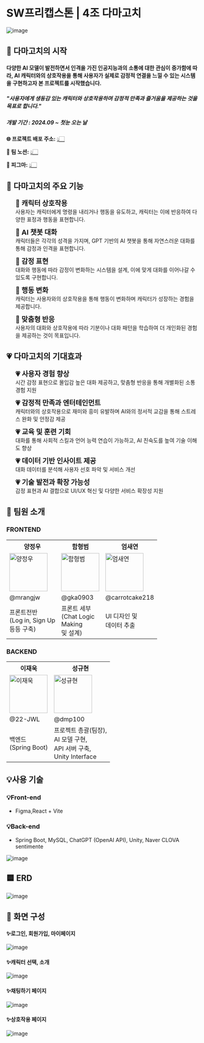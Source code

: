 # SW프리캡스톤 | 4조 다마고치
![image](https://github.com/user-attachments/assets/fc593705-70af-405a-939d-3be81591f8d8)

## 👾 다마고치의 시작
<h4>다양한 AI 모델이 발전하면서 인격을 가진 인공지능과의 소통에 대한 관심이 증가함에 따라, AI 캐릭터와의 상호작용을 통해 사용자가 실제로 감정적 연결을 느낄 수 있는 시스템을 구현하고자 본 프로젝트를 시작했습니다.</h4>

<h5>"사용자에게 생동감 있는 캐릭터와 상호작용하며 감정적 만족과 즐거움을 제공하는 것을 목표로 합니다."</h5>

<h5>개발 기간 : 2024.09 ~ 첫눈 오는 날</h5>

**🌐 프로젝트 배포 주소:** <a href='http://damagochi.shop'>👆🏻</a>

**💬 팀 노션:** <a href='https://www.notion.so/SW-12ffe3248b8281fd92beef484a215c65'>👆🏻</a>

**🎨 피그마:** <a href='https://www.figma.com/design/lV5eYGRG1GUTaIhPQ8vTrc/SW-%ED%94%84%EB%A6%AC-%EC%BA%A1%EC%8A%A4%ED%86%A4-%EB%94%94%EC%9E%90%EC%9D%B8?node-id=0-1&t=xzzCE8frUkwojFF9-1'>👆🏻</a>


## 🤖 다마고치의 주요 기능
<ul>
  <li style="list-style-type: none; margin-bottom: 10px;">
    <span style="font-size: 18px; font-weight: bold;">🤖 캐릭터 상호작용</span><br>
    사용자는 캐릭터에게 명령을 내리거나 행동을 유도하고,  캐릭터는 이에 반응하여 다양한 표정과 행동을 표현합니다.
  </li>
  <li style="list-style-type: none; margin-bottom: 10px;">
    <span style="font-size: 18px; font-weight: bold;">🤖 AI 챗봇 대화</span><br>
    캐릭터들은 각각의 성격을 가지며, GPT 기반의 AI 챗봇을 통해 자연스러운 대화를 통해  감정과 인격을 표현합니다.
  </li>
  <li style="list-style-type: none; margin-bottom: 10px;">
    <span style="font-size: 18px; font-weight: bold;">🤖 감정 표현</span><br>
    대화와 행동에 따라 감정이 변화하는 시스템을 설계,  이에 맞게 대화를 이어나갈 수 있도록 구현합니다.
  </li>
  <li style="list-style-type: none; margin-bottom: 10px;">
    <span style="font-size: 18px; font-weight: bold;">🤖 행동 변화</span><br>
    캐릭터는 사용자와의 상호작용을 통해 행동이 변화하며  캐릭터가 성장하는 경험을 제공합니다.
  </li>
  <li style="list-style-type: none; margin-bottom: 10px;">
    <span style="font-size: 18px; font-weight: bold;">🤖 맞춤형 반응
</span><br>
    사용자의 대화와 상호작용에 따라 기분이나 대화 패턴을 학습하여 더 개인화된 경험을 제공하는 것이 목표입니다.
  </li>
</ul>

## 💗 다마고치의 기대효과
<ul>
  <li style="list-style-type: none; margin-bottom: 10px;">
    <span style="font-size: 18px; font-weight: bold;">💗 사용자 경험 향상</span><br>
    시간 감정 표현으로 몰입감 높은 대화 제공하고, 맞춤형 반응을 통해 개별화된 소통 경험 지원
  </li>
  <li style="list-style-type: none; margin-bottom: 10px;">
    <span style="font-size: 18px; font-weight: bold;">💗 감정적 만족과 엔터테인먼트</span><br>
    캐릭터와의 상호작용으로 재미와 흥미 유발하며 AI와의 정서적 교감을 통해 스트레스 완화 및 안정감 제공
  </li>
  <li style="list-style-type: none; margin-bottom: 10px;">
    <span style="font-size: 18px; font-weight: bold;">💗 교육 및 훈련 기회</span><br>
   대화를 통해 사회적 스킬과 언어 능력 연습이 가능하고, AI 친숙도를 높여 기술 이해도 향상
  </li>
  <li style="list-style-type: none; margin-bottom: 10px;">
    <span style="font-size: 18px; font-weight: bold;">💗 데이터 기반 인사이트 제공</span><br>
    대화 데이터를 분석해 사용자 선호 파악 및 서비스 개선
  </li>
  <li style="list-style-type: none; margin-bottom: 10px;">
    <span style="font-size: 18px; font-weight: bold;">💗 기술 발전과 확장 가능성
</span><br>
감정 표현과 AI 결합으로 UI/UX 혁신 및 다양한 서비스 확장성 지원
  </li>
</ul>


## 🐢 팀원 소개

### FRONTEND
<table>
  <tr>
    <th>양정우</th>
    <th>함형범</th>
    <th>엄새연</th>
  </tr>
  <tr>
    <td>
      <img src="https://github.com/mrangjw.png" alt="양정우" width="100">
    </td>
    <td>
      <img src="https://github.com/gka0903.png" alt="함형범" width="100">
    </td>
    <td>
      <img src="https://github.com/carrotcake218.png" alt="엄새연" width="100">
    </td>
  </tr>
  <tr>
    <td>@mrangjw</td>
    <td>@gka0903</td>
    <td>@carrotcake218</td>
  </tr>
  <tr>
    <td>프론트전반 <br>(Log in, Sign Up <br>등등 구축)</td>
    <td>프론트 세부 <br>(Chat Logic <br>Making <br>및 설계)</td>
    <td>UI 디자인 및 <br>데이터 추출</td>
  </tr>
</table>

### BACKEND
<table>
  <tr>
    <th>이재욱</th>
    <th>성규현</th>
  </tr>
  <tr>
    <td>
      <img src="https://github.com/22-JWL.png" alt="이재욱" width="100">
    </td>
    <td>
      <img src="https://github.com/dmp100.png" alt="성규현" width="100">
    </td>
  </tr>
  <tr>
    <td>@22-JWL</td>
    <td>@dmp100</td>
  </tr>
  <tr>
    <td>백엔드 <br>(Spring Boot)</td>
    <td>프로젝트 총괄(팀장), <br>AI 모델 구현, <br>API 서버 구축, <br>Unity Interface</td>
  </tr>
</table>


## 💡사용 기술

### 💡Front-end

<ul>
  <li>Figma,React + Vite</li>
</ul>

### 💡Back-end

<ul>
  <li>Spring Boot, MySQL, ChatGPT (OpenAI API), Unity, Naver CLOVA sentimente</li>
</ul>

![image](https://github.com/user-attachments/assets/d68f2aa5-fec5-4dcb-8832-d45093e88463)


## 🟦 ERD

![image](https://github.com/user-attachments/assets/ab6bb7df-b31c-4916-a7a5-8c0f2de10e65)


## 👀 화면 구성

<h4>✨로그인, 회원가입, 마이페이지</h4>

 ![image](https://github.com/user-attachments/assets/57d9ce26-825a-491f-a98f-cc04bd5fac26)

<h4>✨캐릭터 선택, 소개</h4>

![image](https://github.com/user-attachments/assets/ec418d84-e689-481e-ae6a-9b43d92182a0)

<h4>✨채팅하기 페이지</h4>

![image](https://github.com/user-attachments/assets/d7f78aab-039b-4b9c-b032-29f1e15604aa)

<h4>✨상호작용 페이지</h4>

![image](https://github.com/user-attachments/assets/3b7e6654-49a2-40e1-bc5c-2987662dccd4)
  
